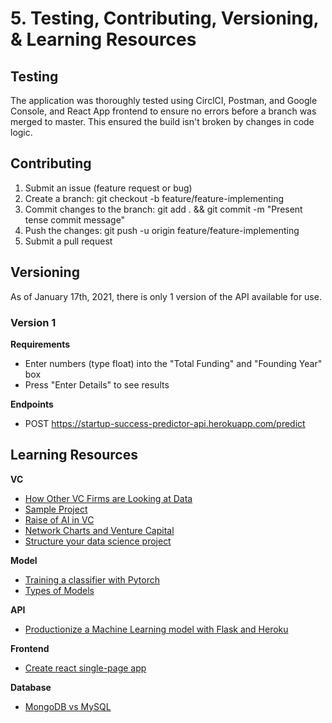 # 5. **Testing, Contributing, Versioning, & Learning Resources**

## **Testing**
The application was thoroughly tested using CirclCI, Postman, and Google Console, and React App frontend to ensure no errors before a branch was merged to master. This ensured the build isn't broken by changes in code logic.

## **Contributing**
1. Submit an issue (feature request or bug)
2. Create a branch: git checkout -b feature/feature-implementing
3. Commit changes to the branch: git add . && git commit -m "Present tense commit message"
4. Push the changes: git push -u origin feature/feature-implementing
5. Submit a pull request

## **Versioning**
As of January 17th, 2021, there is only 1 version of the API available for use.

### Version 1
**Requirements**
- Enter numbers (type float) into the "Total Funding" and "Founding Year" box
- Press "Enter Details" to see results

**Endpoints**
- POST https://startup-success-predictor-api.herokuapp.com/predict

## **Learning Resources**
**VC**
- [How Other VC Firms are Looking at Data](https://medium.com/hackernoon/winning-by-eating-their-own-dogs-food-83-venture-capital-firms-using-data-ai-proprietary-da92b81b85ef)
- [Sample Project](https://github.com/PlayingNumbers/ds_salary_proj)
- [Raise of AI in VC](https://outsideinsight.com/insights/the-growing-focus-on-artificial-intelligence-in-venture-capital/)
- [Network Charts and Venture Capital](https://towardsdatascience.com/data-science-in-venture-capital-8c13ec0c8458)
- [Structure your data science project](https://www.youtube.com/watch?v=MpF9HENQjDo)

**Model**
- [Training a classifier with Pytorch](https://www.kaggle.com/danieldagnino/training-a-classifier-with-pytorch)
- [Types of Models](https://www.logianalytics.com/predictive-analytics/predictive-algorithms-and-models/)

**API**
- [Productionize a Machine Learning model with Flask and Heroku](https://towardsdatascience.com/productionize-a-machine-learning-model-with-flask-and-heroku-8201260503d2)

**Frontend**
- [Create react single-page app](https://reactjs.org/docs/create-a-new-react-app.html)

**Database**
- [MongoDB vs MySQL](https://www.mongodb.com/compare/mongodb-mysql#:~:text=MySQL%20is%20a%20relational%20database,(SQL)%20for%20database%20access.&text=MongoDB%20is%20a%20NoSQL%20database,data%20as%20JSON%2Dlike%20documents)
